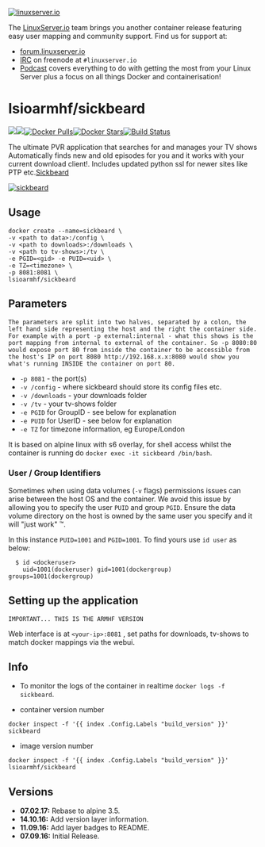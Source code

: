 [linuxserverurl]: https://linuxserver.io
[forumurl]: https://forum.linuxserver.io
[ircurl]: https://www.linuxserver.io/irc/
[podcasturl]: https://www.linuxserver.io/podcast/
[appurl]: http://sickbeard.com/
[hub]: https://hub.docker.com/r/lsioarmhf/sickbeard/

[![linuxserver.io](https://raw.githubusercontent.com/linuxserver/docker-templates/master/linuxserver.io/img/linuxserver_medium.png)][linuxserverurl]

The [LinuxServer.io][linuxserverurl] team brings you another container release featuring easy user mapping and community support. Find us for support at:
* [forum.linuxserver.io][forumurl]
* [IRC][ircurl] on freenode at `#linuxserver.io`
* [Podcast][podcasturl] covers everything to do with getting the most from your Linux Server plus a focus on all things Docker and containerisation!

# lsioarmhf/sickbeard
[![](https://images.microbadger.com/badges/version/lsioarmhf/sickbeard.svg)](https://microbadger.com/images/lsioarmhf/sickbeard "Get your own version badge on microbadger.com")[![](https://images.microbadger.com/badges/image/lsioarmhf/sickbeard.svg)](http://microbadger.com/images/lsioarmhf/sickbeard "Get your own image badge on microbadger.com")[![Docker Pulls](https://img.shields.io/docker/pulls/lsioarmhf/sickbeard.svg)][hub][![Docker Stars](https://img.shields.io/docker/stars/lsioarmhf/sickbeard.svg)][hub][![Build Status](http://jenkins.linuxserver.io:8080/buildStatus/icon?job=Dockers/LinuxServer.io-armhf/lsioarmhf-sickbeard)](http://jenkins.linuxserver.io:8080/job/Dockers/job/LinuxServer.io-armhf/job/lsioarmhf-sickbeard/)

The ultimate PVR application that searches for and manages your TV shows
Automatically finds new and old episodes for you and it works with your current download client!. Includes updated python ssl for newer sites like PTP etc.[Sickbeard](http://sickbeard.com/)

[![sickbeard](http://wolfeden.ca/sickbeard_small.png)][appurl]

## Usage

```
docker create --name=sickbeard \
-v <path to data>:/config \
-v <path to downloads>:/downloads \
-v <path to tv-shows>:/tv \
-e PGID=<gid> -e PUID=<uid> \
-e TZ=<timezone> \
-p 8081:8081 \
lsioarmhf/sickbeard
```

## Parameters

`The parameters are split into two halves, separated by a colon, the left hand side representing the host and the right the container side. 
For example with a port -p external:internal - what this shows is the port mapping from internal to external of the container.
So -p 8080:80 would expose port 80 from inside the container to be accessible from the host's IP on port 8080
http://192.168.x.x:8080 would show you what's running INSIDE the container on port 80.`


* `-p 8081` - the port(s)
* `-v /config` - where sickbeard should store its config files etc.
* `-v /downloads` - your downloads folder
* `-v /tv` - your tv-shows folder
* `-e PGID` for GroupID - see below for explanation
* `-e PUID` for UserID - see below for explanation
* `-e TZ` for timezone information, eg Europe/London

It is based on alpine linux with s6 overlay, for shell access whilst the container is running do `docker exec -it sickbeard /bin/bash`.

### User / Group Identifiers

Sometimes when using data volumes (`-v` flags) permissions issues can arise between the host OS and the container. We avoid this issue by allowing you to specify the user `PUID` and group `PGID`. Ensure the data volume directory on the host is owned by the same user you specify and it will "just work" ™.

In this instance `PUID=1001` and `PGID=1001`. To find yours use `id user` as below:

```
  $ id <dockeruser>
    uid=1001(dockeruser) gid=1001(dockergroup) groups=1001(dockergroup)
```

## Setting up the application 
`IMPORTANT... THIS IS THE ARMHF VERSION`

Web interface is at `<your-ip>:8081` , set paths for downloads, tv-shows to match docker mappings via the webui.


## Info

* To monitor the logs of the container in realtime `docker logs -f sickbeard`.

* container version number 

`docker inspect -f '{{ index .Config.Labels "build_version" }}' sickbeard`

* image version number

`docker inspect -f '{{ index .Config.Labels "build_version" }}' lsioarmhf/sickbeard`

## Versions

+ **07.02.17:** Rebase to alpine 3.5.
+ **14.10.16:** Add version layer information.
+ **11.09.16:** Add layer badges to README.
+ **07.09.16:** Initial Release.

